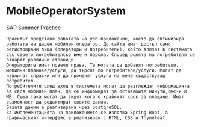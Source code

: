 # MobileOperatorSystem
SAP Summer Practice

	Проектът представя работата на уеб-приложение, което да оптимизира работата на даден мобилен оператор. До сайта имат достъп само регистрирани лица (оператори и потребители), коiто влизат в системата със своето потребителско име и парола. Според ролята на потребителя се отварят различни страници.
	Операторите имат повече права. Те могата да добавят потребители, мобилни планове/услуги, да търсят по потребители/услуги. Могат да извличат справки или да променят услуга на вече съществуващ потребител. 
	Потребителите след вход в системата могат да разглеждат информацията за своя мобилен план, да се информират за оставащите минути,смс-и и МБ. Съща така могат да видят кога е крайният срок за плащане. Имат възможност да редактират своите данни.
	Базата данни е реализирана чрез postgreSQL.
	За имплементацията на приложението се изполва Spring Boot, a графическият интерфейс е реализиран с HTML, CSS и Thymeleaf.
